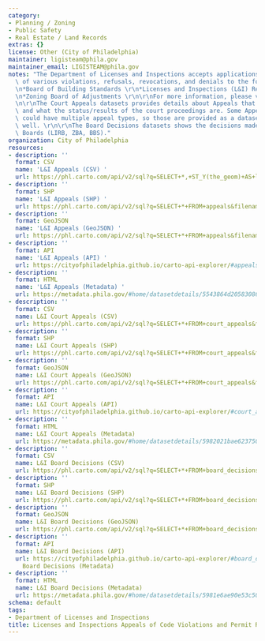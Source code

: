 ```yaml
---
category:
- Planning / Zoning
- Public Safety
- Real Estate / Land Records
extras: {}
license: Other (City of Philadelphia)
maintainer: ligisteam@phila.gov
maintainer_email: LIGISTEAM@phila.gov
notes: "The Department of Licenses and Inspections accepts applications for appeals\
  \ of various violations, refusals, revocations, and denials to the following Boards:\r\
  \n*Board of Building Standards \r\n*Licenses and Inspections (L&I) Review Board\r\
  \n*Zoning Board of Adjustments \r\n\r\nFor more information, please visit http://www.phila.gov/li/Pages/Appeals.aspx\r\
  \n\r\nThe Court Appeals datasets provides details about Appeals that went to court\
  \ and what the status/results of the court proceedings are. Some Appeal numbers\
  \ could have multiple appeal types, so those are provided as a dataset below as\
  \ well. \r\n\r\nThe Board Decisions datasets shows the decisions made by the Appeal\
  \ Boards (LIRB, ZBA, BBS)."
organization: City of Philadelphia
resources:
- description: ''
  format: CSV
  name: 'L&I Appeals (CSV) '
  url: https://phl.carto.com/api/v2/sql?q=SELECT+*,+ST_Y(the_geom)+AS+lat,+ST_X(the_geom)+AS+lng+FROM+appeals&filename=appeals&format=csv&skipfields=cartodb_id
- description: ''
  format: SHP
  name: 'L&I Appeals (SHP) '
  url: https://phl.carto.com/api/v2/sql?q=SELECT+*+FROM+appeals&filename=appeals&format=shp&skipfields=cartodb_id
- description: ''
  format: GeoJSON
  name: 'L&I Appeals (GeoJSON) '
  url: https://phl.carto.com/api/v2/sql?q=SELECT+*+FROM+appeals&filename=appeals&format=geojson&skipfields=cartodb_id
- description: ''
  format: API
  name: 'L&I Appeals (API) '
  url: https://cityofphiladelphia.github.io/carto-api-explorer/#appeals
- description: ''
  format: HTML
  name: 'L&I Appeals (Metadata) '
  url: https://metadata.phila.gov/#home/datasetdetails/5543864d20583086178c4e9c/representationdetails/5e9751361ed3930016d62645/
- description: ''
  format: CSV
  name: L&I Court Appeals (CSV)
  url: https://phl.carto.com/api/v2/sql?q=SELECT+*+FROM+court_appeals&filename=court_appeals&format=csv&skipfields=cartodb_id
- description: ''
  format: SHP
  name: L&I Court Appeals (SHP)
  url: https://phl.carto.com/api/v2/sql?q=SELECT+*+FROM+court_appeals&filename=court_appeals&format=shp&skipfields=cartodb_id
- description: ''
  format: GeoJSON
  name: L&I Court Appeals (GeoJSON)
  url: https://phl.carto.com/api/v2/sql?q=SELECT+*+FROM+court_appeals&filename=court_appeals&format=geojson&skipfields=cartodb_id
- description: ''
  format: API
  name: L&I Court Appeals (API)
  url: https://cityofphiladelphia.github.io/carto-api-explorer/#court_appeals
- description: ''
  format: HTML
  name: L&I Court Appeals (Metadata)
  url: https://metadata.phila.gov/#home/datasetdetails/5982021bae62375051e8e369/representationdetails/5e98979c1c7151001706ef09/
- description: ''
  format: CSV
  name: L&I Board Decisions (CSV)
  url: https://phl.carto.com/api/v2/sql?q=SELECT+*+FROM+board_decisions&filename=board_decisions&format=csv&skipfields=cartodb_id
- description: ''
  format: SHP
  name: L&I Board Decisions (SHP)
  url: https://phl.carto.com/api/v2/sql?q=SELECT+*+FROM+board_decisions&filename=board_decisions&format=shp&skipfields=cartodb_id
- description: ''
  format: GeoJSON
  name: L&I Board Decisions (GeoJSON)
  url: https://phl.carto.com/api/v2/sql?q=SELECT+*+FROM+board_decisions&filename=board_decisions&format=geojson&skipfields=cartodb_id
- description: ''
  format: API
  name: L&I Board Decisions (API)
  url: https://cityofphiladelphia.github.io/carto-api-explorer/#board_decisions L&I
    Board Decisions (Metadata)
- description: ''
  format: HTML
  name: L&I Board Decisions (Metadata)
  url: https://metadata.phila.gov/#home/datasetdetails/5981e6ae90e53c5054148db1/representationdetails/5e9864449452850017b87407/
schema: default
tags:
- Department of Licenses and Inspections
title: Licenses and Inspections Appeals of Code Violations and Permit Refusals
---
```

